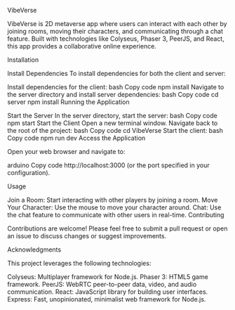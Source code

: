 VibeVerse

VibeVerse is 2D metaverse app where users can interact with each other by joining rooms, moving their characters, and communicating through a chat feature. Built with technologies like Colyseus, Phaser 3, PeerJS, and React, this app provides a collaborative online experience.

Installation

Install Dependencies
To install dependencies for both the client and server:

Install dependencies for the client:
bash
Copy code
npm install
Navigate to the server directory and install server dependencies:
bash
Copy code
cd server
npm install
Running the Application

Start the Server
In the server directory, start the server:
bash
Copy code
npm start
Start the Client
Open a new terminal window.
Navigate back to the root of the project:
bash
Copy code
cd VibeVerse
Start the client:
bash
Copy code
npm run dev
Access the Application

Open your web browser and navigate to:

arduino
Copy code
http://localhost:3000
(or the port specified in your configuration).

Usage

Join a Room: Start interacting with other players by joining a room.
Move Your Character: Use the mouse to move your character around.
Chat: Use the chat feature to communicate with other users in real-time.
Contributing

Contributions are welcome! Please feel free to submit a pull request or open an issue to discuss changes or suggest improvements.

Acknowledgments

This project leverages the following technologies:

Colyseus: Multiplayer framework for Node.js.
Phaser 3: HTML5 game framework.
PeerJS: WebRTC peer-to-peer data, video, and audio communication.
React: JavaScript library for building user interfaces.
Express: Fast, unopinionated, minimalist web framework for Node.js.
